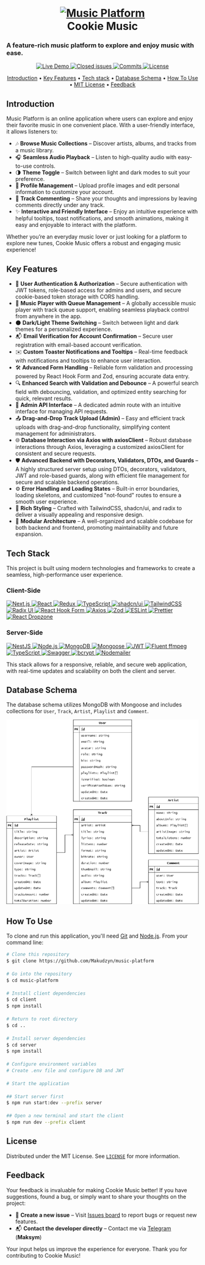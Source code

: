<h1 align="center">
  <br>
  <a href="http://your-live-hosting-link.com">
    <img src="client/app/favicon.ico" alt="Music Platform" width="200">
  </a>
  <br>
  Cookie Music
  <br>
</h1>

<h3>
A feature-rich music platform to explore and enjoy music with ease.
</h3>

<p align="center">
  <a href="cookie-music.up.railway.app">
    <img src="https://img.shields.io/badge/Live-Demo-green" alt="Live Demo">
  </a>
  <a href="https://github.com/Makudzyn/music-platform/issues">
    <img src="https://img.shields.io/github/issues-closed/Makudzyn/music-platform" alt="Closed issues">
  </a>
  <a href="https://github.com/Makudzyn/music-platform/commits/master/">
    <img src="https://img.shields.io/github/commit-activity/t/Makudzyn/music-platform" alt="Commits">
  </a>
  <a href="https://github.com/Makudzyn/music-platform/blob/master/LICENSE">
    <img src="https://img.shields.io/github/license/Makudzyn/music-platform" alt="License">
  </a>
</p>



<p align="center">
  <a href="#introduction">Introduction</a> •
  <a href="#key-features">Key Features</a> •
  <a href="#tech-stack">Tech stack</a> •
  <a href="#database-schema">Database Schema</a> •
  <a href="#how-to-use">How To Use</a> •
  <a href="#license">MIT License</a> •
  <a href="#feedback">Feedback</a>
</p>

## Introduction

Music Platform is an online application where users can explore and enjoy their favorite music in one convenient place.
With a user-friendly interface, it allows listeners to:

* 🎶 **Browse Music Collections** – Discover artists, albums, and tracks from a music library.
* 🎧 **Seamless Audio Playback** – Listen to high-quality audio with easy-to-use controls.
* 🌗 **Theme Toggle** – Switch between light and dark modes to suit your preference.
* 👤 **Profile Management** – Upload profile images and edit personal information to customize your account.
* 💬 **Track Commenting** – Share your thoughts and impressions by leaving comments directly under any track.
* ✨ **Interactive and Friendly Interface** – Enjoy an intuitive experience with helpful tooltips, toast notifications, and smooth animations, making it easy and enjoyable to interact with the platform.

Whether you’re an everyday music lover or just looking for a platform to explore new tunes, Cookie Music offers a robust and engaging music experience!

## Key Features

* 🔐 **User Authentication & Authorization** – Secure authentication with JWT tokens, role-based access for admins and users, and secure cookie-based token storage with CORS handling.
* 🎵 **Music Player with Queue Management** – A globally accessible music player with track queue support, enabling seamless playback control from anywhere in the app.
* 🌑 **Dark/Light Theme Switching** – Switch between light and dark themes for a personalized experience.
* 📬 **Email Verification for Account Confirmation** – Secure user registration with email-based account verification.
* ✉️ **Custom Toaster Notifications and Tooltips** – Real-time feedback with notifications and tooltips to enhance user interaction.
* 🛠 **Advanced Form Handling** – Reliable form validation and processing powered by React Hook Form and Zod, ensuring accurate data entry.
* 🔍 **Enhanced Search with Validation and Debounce** – A powerful search field with debouncing, validation, and optimized entity searching for quick, relevant results.
* 🔧 **Admin API Interface** – A dedicated admin route with an intuitive interface for managing API requests.
* 📤 **Drag-and-Drop Track Upload (Admin)** – Easy and efficient track uploads with drag-and-drop functionality, simplifying content management for administrators.
* 🌐 **Database Interaction via Axios with axiosClient** – Robust database interactions through Axios, leveraging a customized axiosClient for consistent and secure requests.
* 🛡 **Advanced Backend with Decorators, Validators, DTOs, and Guards** – A highly structured server setup using DTOs, decorators, validators, JWT and role-based guards, along with efficient file management for secure and scalable backend operations.
* ⚙️ **Error Handling and Loading States** – Built-in error boundaries, loading skeletons, and customized "not-found" routes to ensure a smooth user experience.
* 🎨 **Rich Styling** – Crafted with TailwindCSS, shadcn/ui, and radix to deliver a visually appealing and responsive design.
* 🧩 **Modular Architecture** – A well-organized and scalable codebase for both backend and frontend, promoting maintainability and future expansion.

## Tech Stack

This project is built using modern technologies and frameworks to create a seamless, high-performance user experience.

### Client-Side

<a href="https://nextjs.org/">
  <img src="https://img.shields.io/badge/next.js-000000?style=for-the-badge&logo=nextdotjs&logoColor=white" alt="Next.js">
</a>
<a href="https://reactjs.org/">
  <img src="https://img.shields.io/badge/react-232728?style=for-the-badge&logo=react&logoColor=58c4dc" alt="React">
</a>
<a href="https://redux.js.org/">
  <img src="https://img.shields.io/badge/redux-593d88?style=for-the-badge&logo=redux&logoColor=white" alt="Redux">
</a>
<a href="https://www.typescriptlang.org/">
  <img src="https://img.shields.io/badge/typescript-27609e?style=for-the-badge&logo=typescript&logoColor=white" alt="TypeScript">
</a>
<a href="https://shadcn.dev/">
  <img src="https://img.shields.io/badge/shadcn_ui-09090b?style=for-the-badge&logo=shadcnui&logoColor=white" alt="shadcn/ui">
</a>
<a href="https://tailwindcss.com/">
  <img src="https://img.shields.io/badge/tailwind_css-0ea5e9?style=for-the-badge&logo=tailwind-css&logoColor=white" alt="TailwindCSS">
</a>
<a href="https://www.radix-ui.com/">
  <img src="https://img.shields.io/badge/radix-151515?style=for-the-badge&logo=radixui&logoColor=white" alt="Radix UI">
</a>
<a href="https://react-hook-form.com/">
  <img src="https://img.shields.io/badge/react_hook_form-ec5990?style=for-the-badge&logo=reacthookform&logoColor=white" alt="React Hook Form">
</a>
<a href="https://axios-http.com/">
  <img src="https://img.shields.io/badge/axios-5A29E4?style=for-the-badge&logo=axios&logoColor=white" alt="Axios">
</a>
<a href="https://zod.dev/">
  <img src="https://img.shields.io/badge/zod-0082C9?style=for-the-badge&logo=zod&logoColor=white" alt="Zod">
</a>
<a href="https://eslint.org/">
  <img src="https://img.shields.io/badge/eslint-4B32C3?style=for-the-badge&logo=eslint&logoColor=white" alt="ESLint">
</a>
<a href="https://prettier.io/">
  <img src="https://img.shields.io/badge/prettier-1a2b34?style=for-the-badge&logo=prettier&logoColor=F7B93E" alt="Prettier">
</a>
<a href="https://react-dropzone.js.org/">
  <img src="https://img.shields.io/badge/react_dropzone-white?style=for-the-badge&logo=npm&logoColor=cb3837" alt="React Dropzone">
</a>


### Server-Side

<a href="https://nestjs.com/">
  <img src="https://img.shields.io/badge/nest.js-E0234E?style=for-the-badge&logo=nestjs&logoColor=white" alt="NestJS">
</a>
<a href="https://nodejs.org/">
  <img src="https://img.shields.io/badge/node.js-339933?style=for-the-badge&logo=node.js&logoColor=white" alt="Node.js">
</a>
<a href="https://www.mongodb.com/">
  <img src="https://img.shields.io/badge/mongodb-47A248?style=for-the-badge&logo=mongodb&logoColor=white" alt="MongoDB">
</a>
<a href="https://mongoosejs.com/">
  <img src="https://img.shields.io/badge/mongoose-880000?style=for-the-badge&logo=mongoose&logoColor=white" alt="Mongoose">
</a>
<a href="https://jwt.io/">
  <img src="https://img.shields.io/badge/JWT-000000?style=for-the-badge&logo=jsonwebtokens&logoColor=white" alt="JWT">
</a>
<a href="https://github.com/fluent-ffmpeg/node-fluent-ffmpeg">
  <img src="https://img.shields.io/badge/fluent_ffmpeg-white?style=for-the-badge&logo=ffmpeg&logoColor=FF0000" alt="Fluent ffmpeg">
</a>
<a href="https://www.typescriptlang.org/">
  <img src="https://img.shields.io/badge/typescript-27609e?style=for-the-badge&logo=typescript&logoColor=white" alt="TypeScript">
</a>
<a href="https://swagger.io/">
  <img src="https://img.shields.io/badge/swagger-85EA2D?style=for-the-badge&logo=swagger&logoColor=black" alt="Swagger">
</a>
<a href="https://www.npmjs.com/package/bcrypt">
  <img src="https://img.shields.io/badge/bcrypt-white?style=for-the-badge&logo=npm&logoColor=cb3837" alt="bcrypt">
</a>
<a href="https://www.npmjs.com/package/bcrypt">
  <img src="https://img.shields.io/badge/nodemailer-white?style=for-the-badge&logo=npm&logoColor=cb3837" alt="Nodemailer">
</a>

This stack allows for a responsive, reliable, and secure web application, with real-time updates and scalability on both the client and server.


## Database Schema

The database schema utilizes MongoDB with Mongoose and includes collections for `User`, `Track`, `Artist`, `Playlist` and `Comment`.

![Database Schema](/Scheme-music-platform.drawio.png)

## How To Use

To clone and run this application, you'll need
[Git](https://git-scm.com) and
[Node.js](https://nodejs.org/en/download/).
From your command line:

```bash
# Clone this repository
$ git clone https://github.com/Makudzyn/music-platform

# Go into the repository
$ cd music-platform

# Install client dependencies
$ cd client
$ npm install

# Return to root directory
$ cd ..

# Install server dependencies
$ cd server
$ npm install

# Configure environment variables
# Create .env file and configure DB and JWT

# Start the application

## Start server first
$ npm run start:dev --prefix server

## Open a new terminal and start the client
$ npm run dev --prefix client
```

## License

Distributed under the MIT License. See [`LICENSE`](https://github.com/Makudzyn/music-platform/blob/master/LICENSE) for more information.

## Feedback

Your feedback is invaluable for making Cookie Music better! If you have suggestions, found a bug, or simply want to share your thoughts on the project:

* 📝 **Create a new issue** – Visit [Issues board](https://github.com/Makudzyn/music-platform/issues) to report bugs or request new features.
* 📬 **Contact the developer directly** – Contact me via [Telegram](https://t.me/makudzyn) (**Maksym**)

Your input helps us improve the experience for everyone. Thank you for contributing to Cookie Music!



